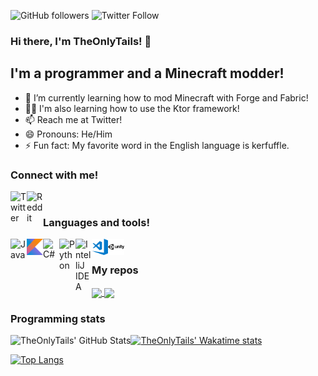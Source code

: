 ![GitHub followers](https://img.shields.io/github/followers/TheOnlyTails?style=social)
![Twitter Follow](https://img.shields.io/twitter/follow/The_Only_Tails?label=Follow&style=social)

### Hi there, I'm TheOnlyTails! 👋

## I'm a programmer and a Minecraft modder!
- 🌱 I’m currently learning how to mod Minecraft with Forge and Fabric!
- 🧑‍🎓 I'm also learning how to use the Ktor framework!
- 📫 Reach me at Twitter! 
- 😄 Pronouns: He/Him
- ⚡ Fun fact: My favorite word in the English language is kerfuffle.

### Connect with me!
[<img align="left" alt="Twitter" width="26px" src="https://raw.githubusercontent.com/jmnote/z-icons/master/svg/twitter.svg"/>][twitter]
[<img align="left" alt="Reddit" width="26px" src="https://simpleicons.org/icons/reddit.svg"/>][reddit]

<br/>

### Languages and tools!
[<img align="left" alt="Java" width="26px" src="https://raw.githubusercontent.com/jmnote/z-icons/master/svg/java.svg"/>][java]
[<img align="left" alt="Kotlin" width="26px" src="https://raw.githubusercontent.com/github/explore/80688e429a7d4ef2fca1e82350fe8e3517d3494d/topics/kotlin/kotlin.png"/>][kotlin]
[<img align="left" alt="C#" width="26px" src="https://raw.githubusercontent.com/jmnote/z-icons/master/svg/csharp.svg"/>][csharp]
[<img align="left" alt="Python" width="26px" src="https://raw.githubusercontent.com/jmnote/z-icons/master/svg/python.svg"/>][python]
[<img align="left" alt="IntelliJ IDEA" width="26px" src="https://cdn.jsdelivr.net/npm/simple-icons@v3/icons/intellijidea.svg"/>][intellij]
[<img align="left" alt="Visual Studio Code" width="26px" src="https://raw.githubusercontent.com/github/explore/80688e429a7d4ef2fca1e82350fe8e3517d3494d/topics/visual-studio-code/visual-studio-code.png"/>][vscode]
[<img align="left" alt="Unity" width="26px" src="https://raw.githubusercontent.com/github/explore/80688e429a7d4ef2fca1e82350fe8e3517d3494d/topics/unity/unity.png"/>][unity]

<br/>

### My repos
<a href="https://github.com/theonlytails/rubymod">
  <img align="center" src="https://github-readme-stats.vercel.app/api/pin/?username=TheOnlyTails&repo=rubymod&theme=dark" />
</a>
<a href="https://github.com/theonlytails/rubymodfabric">
  <img align="center" src="https://github-readme-stats.vercel.app/api/pin/?username=TheOnlyTails&repo=rubymodfabric&theme=dark" />
</a>

### Programming stats
<img align="left" alt="TheOnlyTails' GitHub Stats" src="https://github-readme-stats-hwa9vez0v.vercel.app/api?username=TheOnlyTails&include_all_commits=true&show_icons=true&hide_border=true&theme=dark"/>

[![TheOnlyTails' Wakatime stats](https://github-readme-stats.vercel.app/api/wakatime?username=TheOnlyTails)](https://github.com/anuraghazra/github-readme-stats)

[![Top Langs](https://github-readme-stats.vercel.app/api/top-langs/?username=TheOnlyTails&hide=c%23,shaderlab,hlsl&layout=compact&theme=dark)](https://github.com/anuraghazra/github-readme-stats)

[twitter]: https://twitter.com/The_Only_Tails/
[reddit]: https://www.reddit.com/user/TheOnlyTails/
[java]: https://www.java.com/
[kotlin]: https://www.kotlinlang.org/
[python]: https://www.python.org/
[intellij]: https://www.jetbrains.com/idea/
[vscode]: https://code.visualstudio.com/
[unity]: https://unity.com/
[csharp]: https://dotnet.microsoft.com/languages
